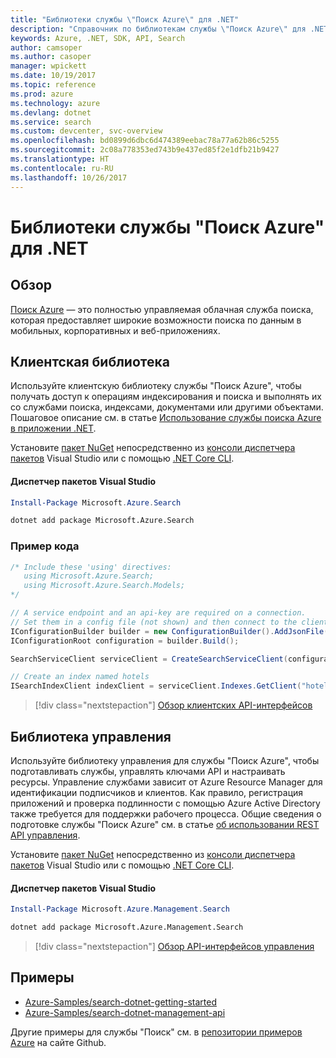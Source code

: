 ```yaml
---
title: "Библиотеки службы \"Поиск Azure\" для .NET"
description: "Справочник по библиотекам службы \"Поиск Azure\" для .NET"
keywords: Azure, .NET, SDK, API, Search
author: camsoper
ms.author: casoper
manager: wpickett
ms.date: 10/19/2017
ms.topic: reference
ms.prod: azure
ms.technology: azure
ms.devlang: dotnet
ms.service: search
ms.custom: devcenter, svc-overview
ms.openlocfilehash: bd0899d6dbc6d474389eebac78a77a62b86c5255
ms.sourcegitcommit: 2c08a778353ed743b9e437ed85f2e1dfb21b9427
ms.translationtype: HT
ms.contentlocale: ru-RU
ms.lasthandoff: 10/26/2017
---
```

# <a name="azure-search-libraries-for-net"></a>Библиотеки службы "Поиск Azure" для .NET

## <a name="overview"></a>Обзор

[Поиск Azure](https://docs.microsoft.com/azure/search/search-what-is-azure-search) — это полностью управляемая облачная служба поиска, которая предоставляет широкие возможности поиска по данным в мобильных, корпоративных и веб-приложениях.

## <a name="client-library"></a>Клиентская библиотека

Используйте клиентскую библиотеку службы "Поиск Azure", чтобы получать доступ к операциям индексирования и поиска и выполнять их со службами поиска, индексами, документами или другими объектами. Пошаговое описание см. в статье [Использование службы поиска Azure в приложении .NET](https://docs.microsoft.com/azure/search/search-howto-dotnet-sdk).

Установите [пакет NuGet](https://www.nuget.org/packages/Microsoft.Azure.Search) непосредственно из [консоли диспетчера пакетов][PackageManager] Visual Studio или с помощью [.NET Core CLI][DotNetCLI].

#### <a name="visual-studio-package-manager"></a>Диспетчер пакетов Visual Studio

```powershell
Install-Package Microsoft.Azure.Search
```

```bash
dotnet add package Microsoft.Azure.Search
```

### <a name="code-example"></a>Пример кода

```csharp
/* Include these 'using' directives:
   using Microsoft.Azure.Search;
   using Microsoft.Azure.Search.Models;
*/

// A service endpoint and an api-key are required on a connection.
// Set them in a config file (not shown) and then connect to the client.
IConfigurationBuilder builder = new ConfigurationBuilder().AddJsonFile("appsettings.json");
IConfigurationRoot configuration = builder.Build();

SearchServiceClient serviceClient = CreateSearchServiceClient(configuration);

// Create an index named hotels
ISearchIndexClient indexClient = serviceClient.Indexes.GetClient("hotels");

```

> [!div class="nextstepaction"]
> [Обзор клиентских API-интерфейсов](/dotnet/api/overview/azure/search/client)


## <a name="management-library"></a>Библиотека управления

Используйте библиотеку управления для службы "Поиск Azure", чтобы подготавливать службы, управлять ключами API и настраивать ресурсы. Управление службами зависит от Azure Resource Manager для идентификации подписчиков и клиентов. Как правило, регистрация приложений и проверка подлинности с помощью Azure Active Directory также требуется для поддержки рабочего процесса. Общие сведения о подготовке службы "Поиск Azure" см. в статье [об использовании REST API управления](https://docs.microsoft.com/rest/api/searchmanagement/search-howto-management-rest-api).

Установите [пакет NuGet](https://www.nuget.org/packages/Microsoft.Azure.Management.Search) непосредственно из [консоли диспетчера пакетов][PackageManager] Visual Studio или с помощью [.NET Core CLI][DotNetCLI].

#### <a name="visual-studio-package-manager"></a>Диспетчер пакетов Visual Studio

```powershell
Install-Package Microsoft.Azure.Management.Search
```

```bash
dotnet add package Microsoft.Azure.Management.Search
```

> [!div class="nextstepaction"]
> [Обзор API-интерфейсов управления](/dotnet/api/overview/azure/search/management)

## <a name="samples"></a>Примеры

 + [Azure-Samples/search-dotnet-getting-started](https://github.com/Azure-Samples/search-dotnet-getting-started)
 + [Azure-Samples/search-dotnet-management-api](https://github.com/Azure-Samples/search-dotnet-management-api)

Другие примеры для службы "Поиск" см. в [репозитории примеров Azure](https://github.com/Azure-Samples/) на сайте Github.

[PackageManager]: https://docs.microsoft.com/nuget/tools/package-manager-console
[DotNetCLI]: https://docs.microsoft.com/dotnet/core/tools/dotnet-add-package
